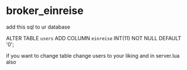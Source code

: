 # broker_einreise

add this sql to ur database

ALTER TABLE `users` ADD COLUMN `einreise` INT(11) NOT NULL DEFAULT '0';

if you want to change table change users to your liking and in server.lua also
